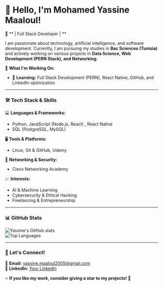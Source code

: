 # 👋 Hello, I'm Mohamed Yassine Maaloul!  

🚀 ** | Full Stack Developer | **  

I am passionate about technology, artificial intelligence, and software development. Currently, I am pursuing my studies in **Bac Sciences (Tunisia)** and actively working on various projects in **Data Science, Web Development (PERN Stack), and Networking**.  

🌟 **What I'm Working On:**  
- 🌱 **Learning:** Full Stack Development (PERN), React Native, GitHub, and LinkedIn optimization  

---

### 🛠 **Tech Stack & Skills**  
💻 **Languages & Frameworks:**  
- Python, JavaScript (Node.js, React)  , React Native
- SQL (PostgreSQL, MySQL)

🖥 **Tools & Platforms:**  
- Linux, Git & GitHub, Udemy  

📡 **Networking & Security:**  
- Cisco Networking Academy

📈 **Interests:**  
- AI & Machine Learning  
- Cybersecurity & Ethical Hacking  
- Freelancing & Entrepreneurship  

---

### 📊 **GitHub Stats**  
![Yassine's GitHub stats](https://github-readme-stats.vercel.app/api?username=YassineMaaloul07&show_icons=true&theme=radical)  
![Top Languages](https://github-readme-stats.vercel.app/api/top-langs/?username=YassineMaaloul07&layout=compact&theme=radical)  

---

### 📢 **Let's Connect!**  
📩 **Email:** [yassine.maaloul2005@gmail.com](mailto:yassine.maaloul2005@gmail.com)  
💼 **LinkedIn:** [Your LinkedIn](linkedin.com/in/maaloulyassine)  

⭐ **If you like my work, consider giving a star to my projects!** 🚀  
